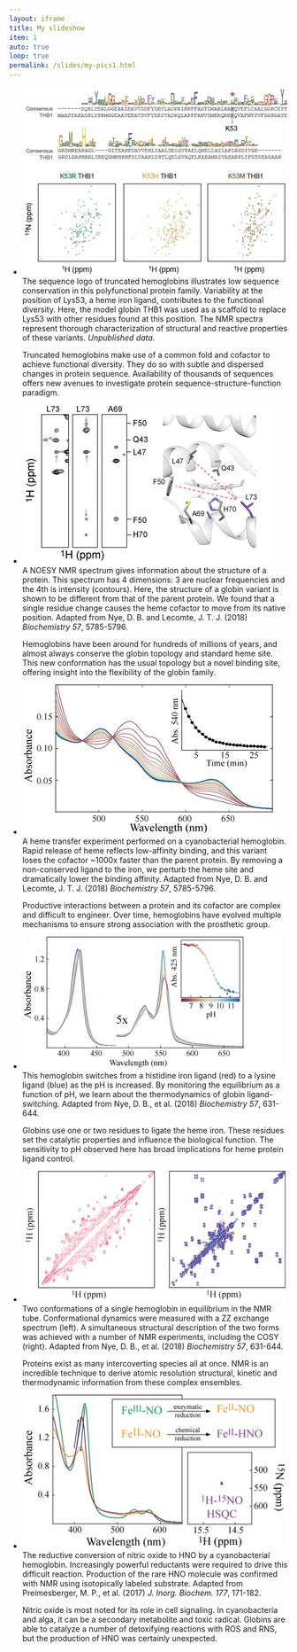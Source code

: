 ```yaml
---
layout: iframe
title: My slideshow
item: 1
auto: true
loop: true
permalink: /slides/my-pics1.html
---
```

* ![Stare at a MSA for too long and you will go mad](my-pics1/img6.jpg)  
  The sequence logo of truncated hemoglobins illustrates low sequence conservation in this polyfunctional protein family. Variability at the position of Lys53, a heme iron ligand, contributes to the functional diversity. Here, the model globin THB1 was used as a scaffold to replace Lys53 with other residues found at this position. The NMR spectra represent thorough characterization of structural and reactive properties of these variants. <i>Unpublished data.</i>

  Truncated hemoglobins make use of a common fold and cofactor to achieve functional diversity. They do so with subtle and dispersed changes in protein sequence. Availability of thousands of sequences offers new avenues to investigate protein sequence-structure-function paradigm.    
* ![I tried for years to get an x-ray structure](my-pics1/img2.jpg)  
  A NOESY NMR spectrum gives information about the structure of a protein. This spectrum has 4 dimensions: 3 are nuclear frequencies and the 4th is intensity (contours). Here, the structure of a globin variant is shown to be different from that of the parent protein. We found that a single residue change causes the heme cofactor to move from its native position. Adapted from Nye, D. B. and Lecomte, J. T. J. (2018) <i>Biochemistry 57</i>, 5785-5796.

  Hemoglobins have been around for hundreds of millions of years, and almost always conserve the globin topology and standard heme site. This new conformation has the usual topology but a novel binding site, offering insight into the flexibility of the globin family.
* ![The points where the lines cross are 'isosbestic' from the Greek 'sbestos' meaning 'not quenched'](my-pics1/img1.jpg)  
  A heme transfer experiment performed on a cyanobacterial hemoglobin. Rapid release of heme reflects low-affinity binding, and this variant loses the cofactor ~1000x faster than the parent protein. By removing a non-conserved ligand to the iron, we perturb the heme site and dramatically lower the binding affinity. Adapted from Nye, D. B. and Lecomte, J. T. J. (2018) <i>Biochemistry 57</i>, 5785-5796.

  Productive interactions between a protein and its cofactor are complex and difficult to engineer. Over time, hemoglobins have evolved multiple mechanisms to ensure strong association with the prosthetic group.
* ![An analogous ligand switch in cytochrome c is the difference between cellular life (respiration) and death (apoptosis)!](my-pics1/img3.jpg)  
  This hemoglobin switches from a histidine iron ligand (red) to a lysine ligand (blue) as the pH is increased. By monitoring the equilibrium as a function of pH, we learn about the thermodynamics of globin ligand-switching. Adapted from Nye, D. B., et al. (2018) <i>Biochemistry 57</i>, 631-644.

  Globins use one or two residues to ligate the heme iron. These residues set the catalytic properties and influence the biological function. The sensitivity to pH observed here has broad implications for heme protein ligand control.

* ![I love spin physics, but not as much as I love proteins](my-pics1/img4.jpg)  
  Two conformations of a single hemoglobin in equilibrium in the NMR tube. Conformational dynamics were measured with a ZZ exchange spectrum (left). A simultaneous structural description of the two forms was achieved with a number of NMR experiments, including the COSY (right). Adapted from Nye, D. B., et al. (2018) <i>Biochemistry 57</i>, 631-644.

  Proteins exist as many intercoverting species all at once. NMR is an incredible technique to derive atomic resolution structural, kinetic and thermodynamic information from these complex ensembles.

* ![Current record for 15N shift observed at JHU!](my-pics1/img5.jpg)  
  The reductive conversion of nitric oxide to HNO by a cyanobacterial hemoglobin. Increasingly powerful reductants were required to drive this difficult reaction. Production of the rare HNO molecule was confirmed with NMR using isotopically labeled substrate. Adapted from Preimesberger, M. P., et al. (2017) <i>J. Inorg. Biochem. 177</i>, 171-182.

  Nitric oxide is most noted for its role in cell signaling. In cyanobacteria and alga, it can be a secondary metabolite and toxic radical. Globins are able to catalyze a number of detoxifying reactions with ROS and RNS, but the production of HNO was certainly unexpected.
